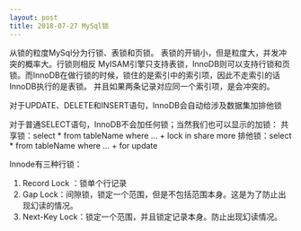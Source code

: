 ```yaml
---
layout: post
title: 2018-07-27 MySql锁
---
```




从锁的粒度MySql分为行锁、表锁和页锁。 表锁的开销小，但是粒度大，并发冲突的概率大。行锁则相反
MyISAM引擎只支持表锁，InnoDB则可以支持行锁和页锁。而InnoDB在做行锁的时候，锁住的是索引中的索引项，因此不走索引的话InnoDB执行的是表锁。
并且如果两条记录对应同一个索引项，是会冲突的。


对于UPDATE、DELETE和INSERT语句，InnoDB会自动给涉及数据集加排他锁

对于普通SELECT语句，InnoDB不会加任何锁；当然我们也可以显示的加锁：
共享锁：select * from tableName where ... + lock in share more
排他锁：select * from tableName where ... + for update


Innode有三种行锁：
1. Record Lock ：锁单个行记录
2. Gap Lock：间隙锁，锁定一个范围，但是不包括范围本身。这是为了防止出现幻读的情况。
3. Next-Key Lock：锁定一个范围，并且锁定记录本身。防止出现幻读情况。